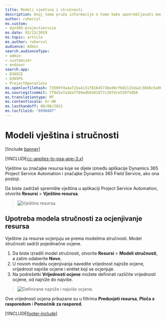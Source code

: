 ```yaml
---
title: Modeli vještina i stručnosti
description: Ovaj tema pruža informacije o tome kako upotrebljavati modele vještina i stručnosti.
author: ruhercul
ms.custom:
- dyn365-projectservice
ms.date: 03/13/2019
ms.topic: article
ms.author: ruhercul
audience: Admin
search.audienceType:
- admin
- customizer
- enduser
search.app:
- D365CE
- D365PS
- ProjectOperations
ms.openlocfilehash: 73509fda4a715a4131781645736e49cfb02115da2c3650c5a966e35360e7703f
ms.sourcegitcommit: 7f8d1e7a16af769adb43d1877c28fdce53975db8
ms.translationtype: MT
ms.contentlocale: hr-HR
ms.lasthandoff: 08/06/2021
ms.locfileid: "6990487"
---
```

# <a name="skills-and-proficiency-models"></a>Modeli vještina i stručnosti

[!include [banner](../includes/psa-now-project-operations.md)]

[!INCLUDE[cc-applies-to-psa-app-3.x](../includes/cc-applies-to-psa-app-3x.md)]

Vještine su značajke resursa koje se dijele između aplikacije Dynamics 365 Project Service Automation i značajke Dynamics 365 Field Service, ako ona postoji. 

Da biste zadržali spremište vještina u aplikaciji Project Service Automation, otvorite **Resursi** \> **Vještine resursa**. 

> ![Vještine resursa.](media/Resource-Management-image84.png)

## <a name="use-proficiency-models-to-rate-resources"></a>Upotreba modela stručnosti za ocjenjivanje resursa

Vještine za resurse ocjenjuju se prema modelima stručnosti. Model stručnosti sadrži pojedinačne ocjene. 

1. Da biste izradili model stručnosti, otvorite **Resursi** \> **Modeli stručnosti**, a zatim odaberite **Novo**.
2. U novom modelu ocjenjivanja navedite vrijednost najniže ocjene, vrijednost najviše ocjene i entitet koji se ocjenjuje.
3. Na podrešetki **Vrijednosti ocjene** možete definirati različite vrijednosti ocjene, od najniže do najviše.

> ![Definirane najniže i najviše ocjene.](media/Resource-Management-image85.png)

Ove vrijednosti ocjena prikazane su u filtrima **Preduvjeti resursa**, **Ploča s rasporedom** i **Pomoćnik za raspored**.


[!INCLUDE[footer-include](../includes/footer-banner.md)]